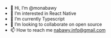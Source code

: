 - 👋 Hi, I’m @monabawy
- 👀 I’m interested in React Native
- 🌱 I’m currently Typescript
- 💞️ I’m looking to collaborate on open source
- 📫 How to reach me nabawy.info@gmail.com

<!---
monabawy/monabawy is a ✨ special ✨ repository because its `README.md` (this file) appears on your GitHub profile.
You can click the Preview link to take a look at your changes.
--->
